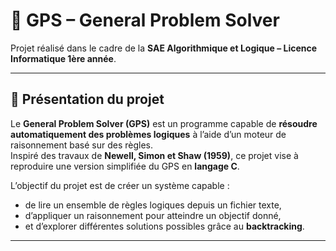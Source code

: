 # 🧠 GPS – General Problem Solver

Projet réalisé dans le cadre de la **SAE Algorithmique et Logique – Licence Informatique 1ère année**.

---

## 🎯 Présentation du projet
Le **General Problem Solver (GPS)** est un programme capable de **résoudre automatiquement des problèmes logiques** à l’aide d’un moteur de raisonnement basé sur des règles.  
Inspiré des travaux de **Newell, Simon et Shaw (1959)**, ce projet vise à reproduire une version simplifiée du GPS en **langage C**.

L’objectif du projet est de créer un système capable :
- de lire un ensemble de règles logiques depuis un fichier texte,
- d’appliquer un raisonnement pour atteindre un objectif donné,
- et d’explorer différentes solutions possibles grâce au **backtracking**.

---
